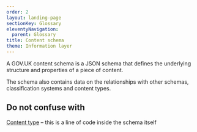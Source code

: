 ```yaml
---
order: 2
layout: landing-page
sectionKey: Glossary
eleventyNavigation:
  parent: Glossary
title: Content schema
theme: Information layer
---
```

A GOV.UK content schema is a JSON schema that defines the underlying structure and properties of a piece of content.

The schema also contains data on the relationships with other schemas, classification systems and content types.

## Do not confuse with

[Content type](/glossary/content-type) – this is a line of code inside the schema itself
